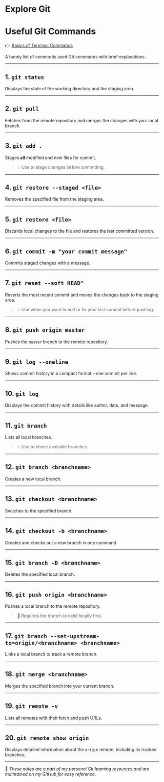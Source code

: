 # Explore Git

# Useful Git Commands

👉 [Basics of Terminal Commands](BasicsOfTerminal.md)

A handy list of commonly used Git commands with brief explanations.

---

## 1. `git status`
Displays the state of the working directory and the staging area.

---

## 2. `git pull`
Fetches from the remote repository and merges the changes with your local branch.

---

## 3. `git add .`
Stages **all** modified and new files for commit.

> 💡 Use to stage changes before committing.

---

## 4. `git restore --staged <file>`
Removes the specified file from the staging area.

---

## 5. `git restore <file>`
Discards local changes to the file and restores the last committed version.

---

## 6. `git commit -m "your commit message"`
Commits staged changes with a message.

---

## 7. `git reset --soft HEAD^`
Reverts the most recent commit and moves the changes back to the staging area.

> 💡 Use when you want to edit or fix your last commit before pushing.

---

## 8. `git push origin master`
Pushes the `master` branch to the remote repository.

---

## 9. `git log --oneline`
Shows commit history in a compact format – one commit per line.

---

## 10. `git log`
Displays the commit history with details like author, date, and message.

---

## 11. `git branch`
Lists all local branches.

> 💡 Use to check available branches.

---

## 12. `git branch <branchname>`
Creates a new local branch.

---

## 13. `git checkout <branchname>`
Switches to the specified branch.

---

## 14. `git checkout -b <branchname>`
Creates and checks out a new branch in one command.

---

## 15. `git branch -D <branchname>`
Deletes the specified local branch.

---

## 16. `git push origin <branchname>`
Pushes a local branch to the remote repository.

> 🔸 Requires the branch to exist locally first.

---

## 17. `git branch --set-upstream-to=origin/<branchname> <branchname>`
Links a local branch to track a remote branch.

---

## 18. `git merge <branchname>`
Merges the specified branch into your current branch.

---

## 19. `git remote -v`
Lists all remotes with their fetch and push URLs.

---

## 20. `git remote show origin`
Displays detailed information about the `origin` remote, including its tracked branches.

---

📘 _These notes are a part of my personal Git learning resources and are maintained on my GitHub for easy reference._

